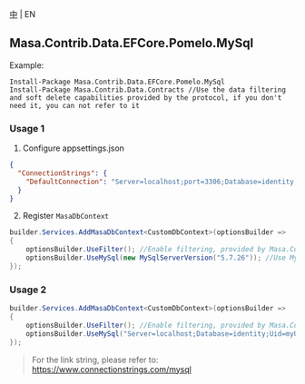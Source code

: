 [中](README.zh-CN.md) | EN

## Masa.Contrib.Data.EFCore.Pomelo.MySql

Example:

``` powershelll
Install-Package Masa.Contrib.Data.EFCore.Pomelo.MySql
Install-Package Masa.Contrib.Data.Contracts //Use the data filtering and soft delete capabilities provided by the protocol, if you don't need it, you can not refer to it
```

### Usage 1

1. Configure appsettings.json

``` appsettings.json
{
  "ConnectionStrings": {
    "DefaultConnection": "Server=localhost;port=3306;Database=identity;Uid=myUsername;Pwd=P@ssw0rd;"
  }
}
```

2. Register `MasaDbContext`

``` C#
builder.Services.AddMasaDbContext<CustomDbContext>(optionsBuilder =>
{
    optionsBuilder.UseFilter(); //Enable filtering, provided by Masa.Contrib.Data.Contracts
    optionsBuilder.UseMySql(new MySqlServerVersion("5.7.26")); //Use MySql database
});
```

### Usage 2

``` C#
builder.Services.AddMasaDbContext<CustomDbContext>(optionsBuilder =>
{
    optionsBuilder.UseFilter(); //Enable filtering, provided by Masa.Contrib.Data.Contracts
    optionsBuilder.UseMySql("Server=localhost;Database=identity;Uid=myUsername;Pwd=P@ssw0rd;", new MySqlServerVersion("5.7.26")); //Use MySql database
});
```

> For the link string, please refer to: https://www.connectionstrings.com/mysql